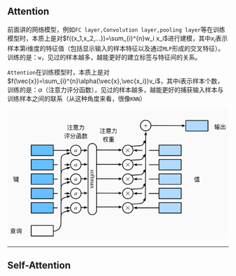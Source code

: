 ## Attention
前面讲的网络模型，例如`FC layer,Convolution layer,pooling layer`等在训练模型时，本质上是对$f({x_1,x_2,...})=\sum_{i}^{n}w_i x_i$进行建模，其中$x_i$表示样本第i维度的特征值（包括显示输入的样本特征以及通过`MLP`形成的交叉特征）。训练的是：`w`，见过的样本越多，越能更好的建立标签与特征间的关系。

`Attention`在训练模型时，本质上是对$f(\vec{x})=\sum_{i}^{n}\alpha(\vec{x},\vec{x_i})v_i$，其中i表示样本个数，训练的是：$\alpha$（注意力评分函数），见过的样本越多，越能更好的捕获输入样本与训练样本之间的联系（从这种角度来看，很像`KNN`）

![image.png](https://raw.githubusercontent.com/yzh-2002/img-hosting/main/notes/202410121846779.png)

---


## Self-Attention
